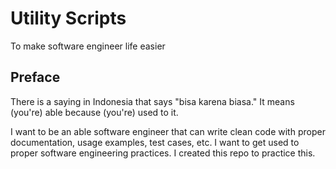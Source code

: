 # Utility Scripts
To make software engineer life easier

## Preface

There is a saying in Indonesia that says "bisa karena biasa." It means (you're) able because (you're) used to it.

I want to be an able software engineer that can write clean code with proper documentation, usage examples, test cases, etc.
I want to get used to proper software engineering practices.
I created this repo to practice this.
